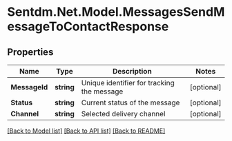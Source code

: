 # Sentdm.Net.Model.MessagesSendMessageToContactResponse

## Properties

Name | Type | Description | Notes
------------ | ------------- | ------------- | -------------
**MessageId** | **string** | Unique identifier for tracking the message | [optional] 
**Status** | **string** | Current status of the message | [optional] 
**Channel** | **string** | Selected delivery channel | [optional] 

[[Back to Model list]](../README.md#documentation-for-models) [[Back to API list]](../README.md#documentation-for-api-endpoints) [[Back to README]](../README.md)

